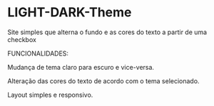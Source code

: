 # LIGHT-DARK-Theme

Site simples que alterna o fundo e as cores do texto a partir de uma checkbox


FUNCIONALIDADES:

Mudança de tema claro para escuro e vice-versa.

Alteração das cores do texto de acordo com o tema selecionado.

Layout simples e responsivo.
